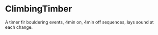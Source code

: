 # ClimbingTimber
A timer fir bouldering events, 4min on, 4min off sequences, lays sound at each change.
